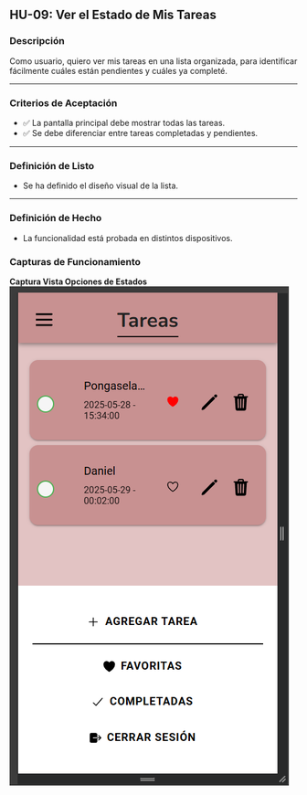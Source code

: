 ## HU-09: Ver el Estado de Mis Tareas

### Descripción
Como usuario, quiero ver mis tareas en una lista organizada, para identificar fácilmente cuáles están pendientes y cuáles ya completé.

---

### Criterios de Aceptación
- ✅ La pantalla principal debe mostrar todas las tareas.  
- ✅ Se debe diferenciar entre tareas completadas y pendientes.  

---

### Definición de Listo
- Se ha definido el diseño visual de la lista.  

---

### Definición de Hecho
- La funcionalidad está probada en distintos dispositivos.  


### Capturas de Funcionamiento
**Captura Vista Opciones de Estados**
![Captura de pantalla de la app](imagenes/diferencia.png)
